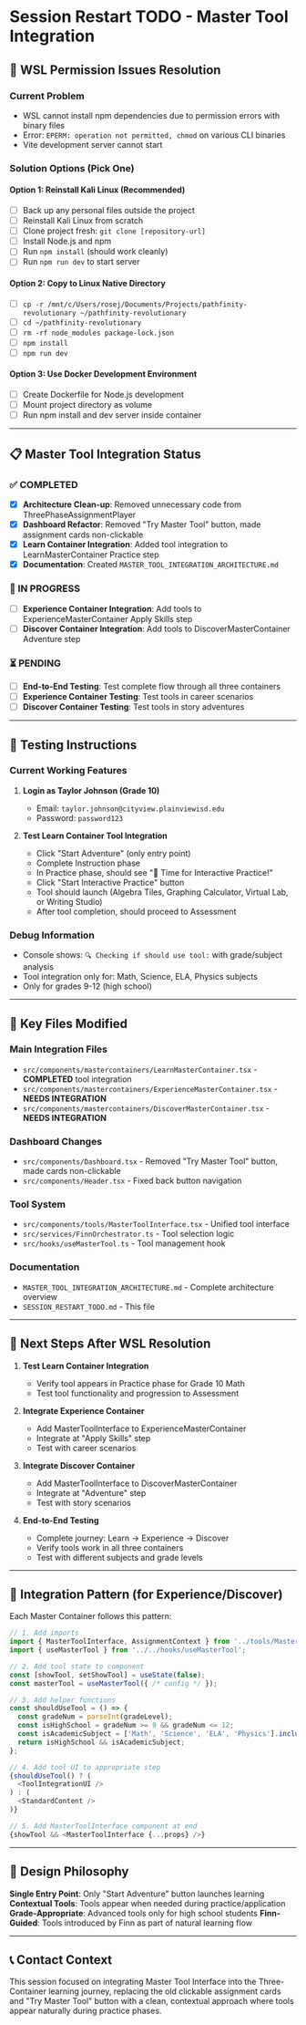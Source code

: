 # Session Restart TODO - Master Tool Integration

## 🚨 WSL Permission Issues Resolution

### Current Problem
- WSL cannot install npm dependencies due to permission errors with binary files
- Error: `EPERM: operation not permitted, chmod` on various CLI binaries
- Vite development server cannot start

### Solution Options (Pick One)

#### Option 1: Reinstall Kali Linux (Recommended)
- [ ] Back up any personal files outside the project
- [ ] Reinstall Kali Linux from scratch
- [ ] Clone project fresh: `git clone [repository-url]`
- [ ] Install Node.js and npm
- [ ] Run `npm install` (should work cleanly)
- [ ] Run `npm run dev` to start server

#### Option 2: Copy to Linux Native Directory
- [ ] `cp -r /mnt/c/Users/rosej/Documents/Projects/pathfinity-revolutionary ~/pathfinity-revolutionary`
- [ ] `cd ~/pathfinity-revolutionary`
- [ ] `rm -rf node_modules package-lock.json`
- [ ] `npm install`
- [ ] `npm run dev`

#### Option 3: Use Docker Development Environment
- [ ] Create Dockerfile for Node.js development
- [ ] Mount project directory as volume
- [ ] Run npm install and dev server inside container

---

## 📋 Master Tool Integration Status

### ✅ COMPLETED
- [x] **Architecture Clean-up**: Removed unnecessary code from ThreePhaseAssignmentPlayer
- [x] **Dashboard Refactor**: Removed "Try Master Tool" button, made assignment cards non-clickable
- [x] **Learn Container Integration**: Added tool integration to LearnMasterContainer Practice step
- [x] **Documentation**: Created `MASTER_TOOL_INTEGRATION_ARCHITECTURE.md`

### 🔄 IN PROGRESS
- [ ] **Experience Container Integration**: Add tools to ExperienceMasterContainer Apply Skills step
- [ ] **Discover Container Integration**: Add tools to DiscoverMasterContainer Adventure step

### ⏳ PENDING
- [ ] **End-to-End Testing**: Test complete flow through all three containers
- [ ] **Experience Container Testing**: Test tools in career scenarios
- [ ] **Discover Container Testing**: Test tools in story adventures

---

## 🧪 Testing Instructions

### Current Working Features
1. **Login as Taylor Johnson (Grade 10)**
   - Email: `taylor.johnson@cityview.plainviewisd.edu`
   - Password: `password123`

2. **Test Learn Container Tool Integration**
   - Click "Start Adventure" (only entry point)
   - Complete Instruction phase
   - In Practice phase, should see "🔧 Time for Interactive Practice!" 
   - Click "Start Interactive Practice" button
   - Tool should launch (Algebra Tiles, Graphing Calculator, Virtual Lab, or Writing Studio)
   - After tool completion, should proceed to Assessment

### Debug Information
- Console shows: `🔍 Checking if should use tool:` with grade/subject analysis
- Tool integration only for: Math, Science, ELA, Physics subjects
- Only for grades 9-12 (high school)

---

## 📁 Key Files Modified

### Main Integration Files
- `src/components/mastercontainers/LearnMasterContainer.tsx` - **COMPLETED** tool integration
- `src/components/mastercontainers/ExperienceMasterContainer.tsx` - **NEEDS INTEGRATION**
- `src/components/mastercontainers/DiscoverMasterContainer.tsx` - **NEEDS INTEGRATION**

### Dashboard Changes
- `src/components/Dashboard.tsx` - Removed "Try Master Tool" button, made cards non-clickable
- `src/components/Header.tsx` - Fixed back button navigation

### Tool System
- `src/components/tools/MasterToolInterface.tsx` - Unified tool interface
- `src/services/FinnOrchestrator.ts` - Tool selection logic
- `src/hooks/useMasterTool.ts` - Tool management hook

### Documentation
- `MASTER_TOOL_INTEGRATION_ARCHITECTURE.md` - Complete architecture overview
- `SESSION_RESTART_TODO.md` - This file

---

## 🎯 Next Steps After WSL Resolution

1. **Test Learn Container Integration**
   - Verify tool appears in Practice phase for Grade 10 Math
   - Test tool functionality and progression to Assessment

2. **Integrate Experience Container**
   - Add MasterToolInterface to ExperienceMasterContainer
   - Integrate at "Apply Skills" step
   - Test with career scenarios

3. **Integrate Discover Container**
   - Add MasterToolInterface to DiscoverMasterContainer  
   - Integrate at "Adventure" step
   - Test with story scenarios

4. **End-to-End Testing**
   - Complete journey: Learn → Experience → Discover
   - Verify tools work in all three containers
   - Test with different subjects and grade levels

---

## 🔧 Integration Pattern (for Experience/Discover)

Each Master Container follows this pattern:
```typescript
// 1. Add imports
import { MasterToolInterface, AssignmentContext } from '../tools/MasterToolInterface';
import { useMasterTool } from '../../hooks/useMasterTool';

// 2. Add tool state to component
const [showTool, setShowTool] = useState(false);
const masterTool = useMasterTool({ /* config */ });

// 3. Add helper functions
const shouldUseTool = () => {
  const gradeNum = parseInt(gradeLevel);
  const isHighSchool = gradeNum >= 9 && gradeNum <= 12;
  const isAcademicSubject = ['Math', 'Science', 'ELA', 'Physics'].includes(subject);
  return isHighSchool && isAcademicSubject;
};

// 4. Add tool UI to appropriate step
{shouldUseTool() ? (
  <ToolIntegrationUI />
) : (
  <StandardContent />
)}

// 5. Add MasterToolInterface component at end
{showTool && <MasterToolInterface {...props} />}
```

---

## 🎨 Design Philosophy

**Single Entry Point**: Only "Start Adventure" button launches learning
**Contextual Tools**: Tools appear when needed during practice/application
**Grade-Appropriate**: Advanced tools only for high school students
**Finn-Guided**: Tools introduced by Finn as part of natural learning flow

---

## 📞 Contact Context

This session focused on integrating Master Tool Interface into the Three-Container learning journey, replacing the old clickable assignment cards and "Try Master Tool" button with a clean, contextual approach where tools appear naturally during practice phases.